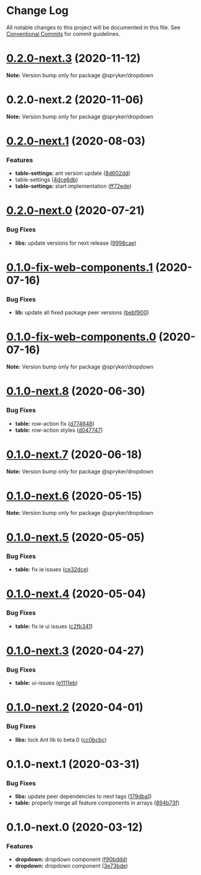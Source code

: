 # Change Log

All notable changes to this project will be documented in this file.
See [Conventional Commits](https://conventionalcommits.org) for commit guidelines.

# [0.2.0-next.3](https://github.com/spryker/ui-components/compare/@spryker/dropdown@0.2.0-next.2...@spryker/dropdown@0.2.0-next.3) (2020-11-12)

**Note:** Version bump only for package @spryker/dropdown





# 0.2.0-next.2 (2020-11-06)

**Note:** Version bump only for package @spryker/dropdown





# [0.2.0-next.1](https://github.com/spryker/ui-components/compare/@spryker/dropdown@0.2.0-next.0...@spryker/dropdown@0.2.0-next.1) (2020-08-03)


### Features

* **table-settings:** ant version update ([8d602dd](https://github.com/spryker/ui-components/commit/8d602dd90d90ea6e1be316bf12511a0b636b6864))
* table-settings ([4dce6db](https://github.com/spryker/ui-components/commit/4dce6dbfc046ad6fa72e072222868183b217390c))
* **table-settings:** start implementation ([ff72ede](https://github.com/spryker/ui-components/commit/ff72edefb0b79c9573ba3d8daaffb51a9b431cb5))





# [0.2.0-next.0](https://github.com/spryker/ui-components/compare/@spryker/dropdown@0.2.0-fix-web-components.0...@spryker/dropdown@0.2.0-next.0) (2020-07-21)


### Bug Fixes

* **libs:** update versions for next release ([9998cae](https://github.com/spryker/ui-components/commit/9998cae9b2ab631607c0d33fa546363313bfd6aa))





# [0.1.0-fix-web-components.1](https://github.com/spryker/ui-components/compare/@spryker/dropdown@0.1.0-fix-web-components.0...@spryker/dropdown@0.1.0-fix-web-components.1) (2020-07-16)


### Bug Fixes

* **lib:** update all fixed package peer versions ([bebf900](https://github.com/spryker/ui-components/commit/bebf900c4867617f4dd0032a554037827ecdbda6))





# [0.1.0-fix-web-components.0](https://github.com/spryker/ui-components/compare/@spryker/dropdown@0.1.0-next.8...@spryker/dropdown@0.1.0-fix-web-components.0) (2020-07-16)

**Note:** Version bump only for package @spryker/dropdown





# [0.1.0-next.8](https://github.com/spryker/ui-components/compare/@spryker/dropdown@0.1.0-next.7...@spryker/dropdown@0.1.0-next.8) (2020-06-30)


### Bug Fixes

* **table:** row-action fix ([d774648](https://github.com/spryker/ui-components/commit/d7746485c50dab8adc4bec3586fea7b139ff546d))
* **table:** row-action styles ([d047747](https://github.com/spryker/ui-components/commit/d04774795e24d9abd595dcbeb4153bb49519806e))





# [0.1.0-next.7](https://github.com/spryker/ui-components/compare/@spryker/dropdown@0.1.0-next.6...@spryker/dropdown@0.1.0-next.7) (2020-06-18)

**Note:** Version bump only for package @spryker/dropdown





# [0.1.0-next.6](https://github.com/spryker/ui-components/compare/@spryker/dropdown@0.1.0-next.5...@spryker/dropdown@0.1.0-next.6) (2020-05-15)

**Note:** Version bump only for package @spryker/dropdown





# [0.1.0-next.5](https://github.com/spryker/ui-components/compare/@spryker/dropdown@0.1.0-next.4...@spryker/dropdown@0.1.0-next.5) (2020-05-05)


### Bug Fixes

* **table:** fix ie issues ([ce32dce](https://github.com/spryker/ui-components/commit/ce32dce11779f3c1e068431c43a3271e5bbefcf6))





# [0.1.0-next.4](https://github.com/spryker/ui-components/compare/@spryker/dropdown@0.1.0-next.3...@spryker/dropdown@0.1.0-next.4) (2020-05-04)


### Bug Fixes

* **table:** fix ie ui issues ([c2fb341](https://github.com/spryker/ui-components/commit/c2fb3414defaddec1e462466c541ad9745270170))





# [0.1.0-next.3](https://github.com/spryker/ui-components/compare/@spryker/dropdown@0.1.0-next.2...@spryker/dropdown@0.1.0-next.3) (2020-04-27)


### Bug Fixes

* **table:** ui-issues ([e1111eb](https://github.com/spryker/ui-components/commit/e1111ebc94ae2e8eaf7ab65662ef122bcf755faf))





# [0.1.0-next.2](https://github.com/spryker/ui-components/compare/@spryker/dropdown@0.1.0-next.1...@spryker/dropdown@0.1.0-next.2) (2020-04-01)


### Bug Fixes

* **libs:** lock Ant lib to beta.0 ([cc0bcbc](https://github.com/spryker/ui-components/commit/cc0bcbc133e8322cdd23cd7ac60acd398386a3e3))





# 0.1.0-next.1 (2020-03-31)


### Bug Fixes

* **libs:** update peer dependencies to next tags ([179dba1](https://github.com/spryker/ui-components/commit/179dba1ab72ac5229bdefbab5cca0747b9d1d004))
* **table:** properly merge all feature components in arrays ([894b73f](https://github.com/spryker/ui-components/commit/894b73f12a602b7d6cf98870578a5af3cd9bb085))





# 0.1.0-next.0 (2020-03-12)


### Features

* **dropdown:** dropdown component ([f90bddd](https://github.com/spryker/ui-components/commit/f90bdddfecd05919f5dd472dae773e703a39bc0e))
* **dropdown:** dropdown component ([3e73bde](https://github.com/spryker/ui-components/commit/3e73bde7260fabd4c3ff01839ce161b50b36d041))
